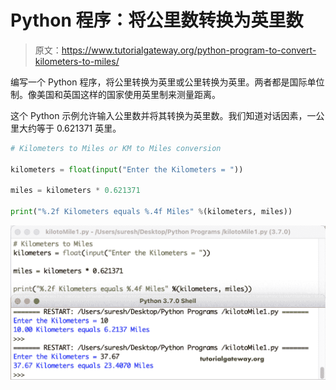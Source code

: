 # Python 程序：将公里数转换为英里数

> 原文：<https://www.tutorialgateway.org/python-program-to-convert-kilometers-to-miles/>

编写一个 Python 程序，将公里转换为英里或公里转换为英里。两者都是国际单位制。像美国和英国这样的国家使用英里制来测量距离。

这个 Python 示例允许输入公里数并将其转换为英里数。我们知道对话因素，一公里大约等于 0.621371 英里。

```py
# Kilometers to Miles or KM to Miles conversion

kilometers = float(input("Enter the Kilometers = "))

miles = kilometers * 0.621371

print("%.2f Kilometers equals %.4f Miles" %(kilometers, miles))
```

![Python Program to Convert Kilometers to Miles](img/28d5fda67ed6775e2d345a0658f20f9e.png)